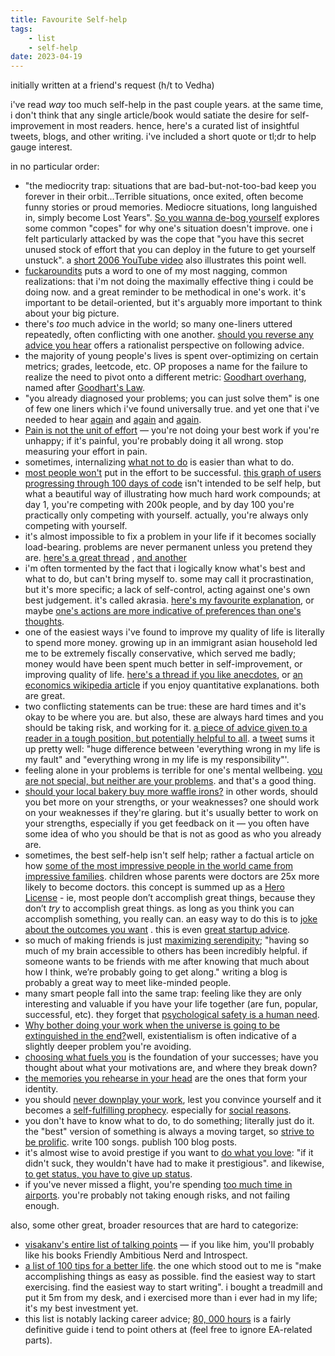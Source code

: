 ```yaml
---
title: Favourite Self-help
tags: 
    - list
    - self-help
date: 2023-04-19
---
```


initially written at a friend's request (h/t to Vedha)

i've read _way_ too much self-help in the past couple years. at the same time, i don't think that any single article/book would satiate the desire for self-improvement in most readers. hence, here's a curated list of insightful tweets, blogs, and other writing. i've included a short quote or tl;dr to help gauge interest.

in no particular order:
- "the mediocrity trap: situations that are bad-but-not-too-bad keep you forever in their orbit...Terrible situations, once exited, often become funny stories or proud memories. Mediocre situations, long languished in, simply become Lost Years". [So you wanna de-bog yourself](https://www.experimental-history.com/p/so-you-wanna-de-bog-yourself) explores some common "copes" for why one's situation doesn't improve. one i felt particularly attacked by was the cope that "you have this secret unused stock of effort that you can deploy in the future to get yourself unstuck". a [short 2006 YouTube video](https://www.youtube.com/watch?v=0sHCQWjTrJ8) also illustrates this point well.
- [fuckaroundits](https://visakanv.com/1000/0466-fuckarounditis/) puts a word to one of my most nagging, common realizations: that i'm not doing the maximally effective thing i could be doing now. and a great reminder to be methodical in one's work. it's important to be detail-oriented, but it's arguably more important to think about your big picture.
- there's _too_ much advice in the world; so many one-liners uttered repeatedly, often conflicting with one another. [should you reverse any advice you hear](https://slatestarcodex.com/2014/03/24/should-you-reverse-any-advice-you-hear/) offers a rationalist perspective on following advice.
- the majority of young people's lives is spent over-optimizing on certain metrics; grades, leetcode, etc. OP proposes a name for the failure to realize the need to pivot onto a different metric: [Goodhart overhang](https://twitter.com/alz_zyd_/status/1742570546854756712), named after [Goodhart's Law](https://en.wikipedia.org/wiki/Goodhart's_law). 
- "you already diagnosed your problems; you can just solve them" is one of few one liners which i've found universally true. and yet one that i've needed to hear [again](https://x.com/simonsarris/status/1775908266872025144) and [again](https://x.com/nat_sharpe_/status/1574369680218898432) and [again](https://x.com/ESYudkowsky/status/1445193026641412096).
- [Pain is not the unit of effort](https://www.lesswrong.com/posts/bx3gkHJehRCYZAF3r/pain-is-not-the-unit-of-effort) — you're not doing your best work if you're unhappy; if it's painful, you're probably doing it all wrong. stop measuring your effort in pain.
- sometimes, internalizing [what not to do](https://x.com/visakanv/status/1507896692221247494) is easier than what to do.
- [most people won't](https://bryce.vc/post/64889707700/most-people-wont) put in the effort to be successful. [this graph of users progressing through 100 days of code](https://x.com/paulg/status/1732714720451330558) isn't intended to be self help, but what a beautiful way of illustrating how much hard work compounds; at day 1, you're competing with 200k people, and by day 100 you're practically only competing with yourself. actually, you're always only competing with yourself. 
- it's almost impossible to fix a problem in your life if it becomes socially load-bearing. problems are never permanent unless you pretend they are. [here's a great thread](https://x.com/soundrotator/status/1724972636932124698) , [and another](https://x.com/eigenrobot/status/1780794507333624096)
- i'm often tormented by the fact that i logically know what's best and what to do, but can't bring myself to. some may call it procrastination, but it's more specific; a lack of self-control, acting against one's own best judgement. it's called akrasia. [here's my favourite explanation](https://www.lesswrong.com/posts/EFQ3F6kmt4WHXRqik/ugh-fields), or maybe [one's actions are more indicative of preferences than one's thoughts](https://www.lesswrong.com/posts/z3cTkXbA7jgwGWPcv/would-your-real-preferences-please-stand-up). 
- one of the easiest ways i've found to improve my quality of life is literally to spend more money. growing up in an immigrant asian household led me to be extremely fiscally conservative, which served me badly; money would have been spent much better in self-improvement, or improving quality of life. [here's a thread if you like anecdotes](https://x.com/visakanv/status/1708683460897026299), or [an economics  wikipedia article](https://twitter.com/visakanv/status/1708683460897026299) if you enjoy quantitative explanations. both are great.
- two conflicting statements can be true: these are hard times and it's okay to be where you are. but also, these are always hard times and you should be taking risk, and working for it. [a piece of advice given to a reader in a tough position, but potentially helpful to all](https://captainawkward.com/2013/01/24/437/). a [tweet](https://x.com/mechanical_monk/status/1736199384914624728) sums it up pretty well: "huge difference between 'everything wrong in my life is my fault" and "everything wrong in my life is my responsibility"'.
- feeling alone in your problems is terrible for one's mental wellbeing. [you are not special, but neither are your problems](https://www.avabear.xyz/p/what-we-find-in-other-people). and that's a good thing.
- [should your local bakery buy more waffle irons?](https://visakanv.substack.com/p/maybe-buy-more-waffle-irons) in other words, should you bet more on your strengths, or your weaknesses? one should work on your weaknesses if they're glaring. but it's usually better to work on your strengths, especially if you get feedback on it — you often have some idea of who you should be that is not as good as who you already are.
- sometimes, the best self-help isn't self help; rather a factual article on how [some of the most impressive people in the world came from impressive families](https://www.astralcodexten.com/p/secrets-of-the-great-families). children whose parents were doctors are 25x more likely to become doctors. this concept is summed up as a [Hero License](https://www.lesswrong.com/posts/dhj9dhiwhq3DX6W8z/hero-licensing) - ie, most people don’t accomplish great things, because they don’t _try_ to accomplish great things. as long as you think you can accomplish something, you really can. an easy way to do this is to [joke about the outcomes you want](https://x.com/visakanv/status/1455452824825782274) . this is even [great startup advice](https://www.paulgraham.com/schlep.html).
- so much of making friends is just [maximizing serendipity](https://www.avabear.xyz/p/making-friends-online ); "having so much of my brain accessible to others has been incredibly helpful. if someone wants to be friends with me after knowing that much about how I think, we’re probably going to get along." writing a blog is probably a great way to meet like-minded people.
- many smart people fall into the same trap: feeling like they are only interesting and valuable if you have your life together (are fun, popular, successful, etc). they forget that [psychological safety is a human need](https://www.avabear.xyz/p/on-feeling-safe).
- [Why bother doing your work when the universe is going to be extinguished in the end?](https://visakanv.com/1000/0177-why-bother-doing-your-work-when-the-universe-is-going-to-be-extinguished-in-the-end/)well, existentialism is often indicative of a slightly deeper problem you're avoiding.
- [choosing what fuels you](https://seths.blog/2017/05/choosing-your-fuel/) is the foundation of your successes; have you thought about what your motivations are, and where they break down?
- [the memories you rehearse in your head](https://seths.blog/2016/11/the-memories-we-rehearse-are-the-ones-we-live-with/) are the ones that form your identity.
- you should [never downplay your work](https://x.com/visakanv/status/1158720988567109632), lest you convince yourself and it becomes a [self-fulfilling prophecy](https://x.com/visakanv/status/1326453565871714305). especially for [social reasons](https://twitter.com/visakanv/status/1461959783427108865).
- you don't have to know what to do, to do something; literally just do it. the "best" version of something is always a moving target, so [strive to be prolific](https://visakanv.com/1000/0152-letter-to-a-young-songwriter/). write 100 songs. publish 100 blog posts.
- it's almost wise to avoid prestige if you want to [do what you love](https://www.paulgraham.com/love.html): "if it didn't suck, they wouldn't have had to make it prestigious". and likewise, [to get status, you have to give up status](https://www.google.com/search?q=to+get+status+you+have+to+lose+status&sourceid=chrome&ie=UTF-8).
- if you've never missed a flight, you're spending [too much time in airports](https://scottaaronson.blog/?p=40). you're probably not taking enough risks, and not failing enough. 

also, some other great, broader resources that are hard to categorize:
- [visakanv's entire list of talking points](https://x.com/visakanv/status/1330984685992722433) — if you like him, you'll probably like his books Friendly Ambitious Nerd and Introspect.
- [a list of 100 tips for a better life](https://www.lesswrong.com/posts/7hFeMWC6Y5eaSixbD/100-tips-for-a-better-life). the one which stood out to me is "make accomplishing things as easy as possible. find the easiest way to start exercising. find the easiest way to start writing". i bought a treadmill and put it 5m from my desk, and i exercised more than i ever had in my life; it's my best investment yet. 
- this list is notably lacking career advice; [80, 000 hours](https://80000hours.org/career-guide/summary/) is a fairly definitive guide i tend to point others at (feel free to ignore EA-related parts).
